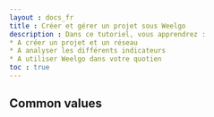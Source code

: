 ```yaml
---
layout : docs_fr
title : Créer et gérer un projet sous Weelgo
description : Dans ce tutoriel, vous apprendrez :
* A créer un projet et un réseau
* A analyser les différents indicateurs
* A utiliser Weelgo dans votre quotien
toc : true
---
```



## Common values
